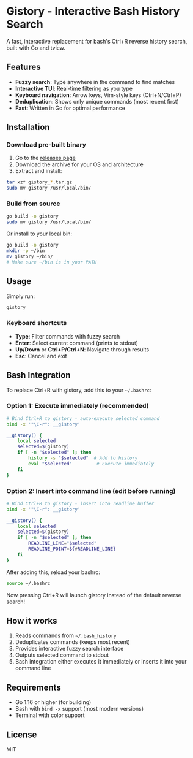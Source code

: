 # Gistory - Interactive Bash History Search

A fast, interactive replacement for bash's Ctrl+R reverse history search, built with Go and tview.

## Features

- **Fuzzy search**: Type anywhere in the command to find matches
- **Interactive TUI**: Real-time filtering as you type
- **Keyboard navigation**: Arrow keys, Vim-style keys (Ctrl+N/Ctrl+P)
- **Deduplication**: Shows only unique commands (most recent first)
- **Fast**: Written in Go for optimal performance

## Installation

### Download pre-built binary

1. Go to the [releases page](https://github.com/zveinn/gistory/releases/latest)
2. Download the archive for your OS and architecture
3. Extract and install:

```bash
tar xzf gistory_*.tar.gz
sudo mv gistory /usr/local/bin/
```

### Build from source

```bash
go build -o gistory
sudo mv gistory /usr/local/bin/
```

Or install to your local bin:

```bash
go build -o gistory
mkdir -p ~/bin
mv gistory ~/bin/
# Make sure ~/bin is in your PATH
```

## Usage

Simply run:

```bash
gistory
```

### Keyboard shortcuts

- **Type**: Filter commands with fuzzy search
- **Enter**: Select current command (prints to stdout)
- **Up/Down** or **Ctrl+P/Ctrl+N**: Navigate through results
- **Esc**: Cancel and exit

## Bash Integration

To replace Ctrl+R with gistory, add this to your `~/.bashrc`:

### Option 1: Execute immediately (recommended)

```bash
# Bind Ctrl+R to gistory - auto-execute selected command
bind -x '"\C-r": __gistory'

__gistory() {
    local selected
    selected=$(gistory)
    if [ -n "$selected" ]; then
        history -s "$selected"  # Add to history
        eval "$selected"         # Execute immediately
    fi
}
```

### Option 2: Insert into command line (edit before running)

```bash
# Bind Ctrl+R to gistory - insert into readline buffer
bind -x '"\C-r": __gistory'

__gistory() {
    local selected
    selected=$(gistory)
    if [ -n "$selected" ]; then
        READLINE_LINE="$selected"
        READLINE_POINT=${#READLINE_LINE}
    fi
}
```

After adding this, reload your bashrc:

```bash
source ~/.bashrc
```

Now pressing Ctrl+R will launch gistory instead of the default reverse search!

## How it works

1. Reads commands from `~/.bash_history`
2. Deduplicates commands (keeps most recent)
3. Provides interactive fuzzy search interface
4. Outputs selected command to stdout
5. Bash integration either executes it immediately or inserts it into your command line

## Requirements

- Go 1.16 or higher (for building)
- Bash with `bind -x` support (most modern versions)
- Terminal with color support

## License

MIT
